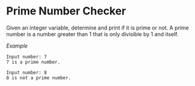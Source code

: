 # Prime Number Checker
Given an integer variable, determine and print if it is prime or not.
A prime number is a number greater than 1 that is only divisible by 1 and itself.

*Example*
```
Input number: 7
7 is a prime number.

Input number: 8
8 is not a prime number.
```
